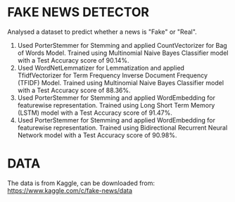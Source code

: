 # FAKE NEWS DETECTOR
Analysed a dataset to predict whether a news is "Fake" or "Real".
1. Used PorterStemmer for Stemming and applied CountVectorizer for Bag of Words Model. Trained using Multinomial Naive Bayes Classifier model with a Test Accuracy score of 90.14%.
2. Used WordNetLemmatizer for Lemmatization and applied TfidfVectorizer for Term Frequency Inverse Document Frequency (TFIDF) Model. Trained using Multinomial Naive Bayes Classifier model with a Test Accuracy score of 88.36%.
3. Used PorterStemmer for Stemming and applied WordEmbedding for featurewise representation. Trained using Long Short Term Memory (LSTM) model with a Test Accuracy score of 91.47%.
4. Used PorterStemmer for Stemming and applied WordEmbedding for featurewise representation. Trained using Bidirectional Recurrent Neural Network model with a Test Accuracy score of 90.98%.
# DATA
The data is from Kaggle, can be downloaded from:
https://www.kaggle.com/c/fake-news/data
